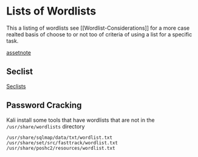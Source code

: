 # Lists of Wordlists
This a listing of wordlists see [[Wordlist-Considerations]] for a more case realted basis of choose to or not too of criteria of using a list for a specific task. 


[assetnote](https://wordlists.assetnote.io/)

## Seclist

[Seclists](https://github.com/danielmiessler/SecLists)


## Password Cracking

Kali install some tools that have wordlists that are not in the `/usr/share/wordlists` directory
```
/usr/share/sqlmap/data/txt/wordlist.txt
/usr/share/set/src/fasttrack/wordlist.txt
/usr/share/poshc2/resources/wordlist.txt
```
